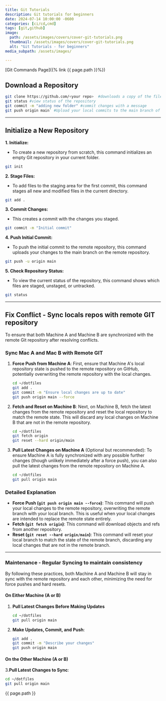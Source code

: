 ```yaml
---
title: Git Tutorials
description: Git tutorials for beginners
date: 2024-07-14 10:00:00 -0600
categories: [ci/cd,cmd]
tags: [git,github]
image:
  path: /assets/images/covers/cover-git-tutorials.png
  thumbnail: /assets/images/covers/cover-git-tutorials.png
  alt: "Git Tutorials - for beginners"
media_subpath: /assets/images/

---
```


[Git Commands Page]({% link {{ page.path }}%})

## Download a Repository

```bash
git clone https://github.com/<your repo>  #downloads a copy of the files
git status #view status of the repository
git commit -m "adding new folder" #commit changes with a message
git push origin main` #Upload your local commits to the main branch of remote repository.
```

---

## Initialize a New Repository

**1. Initialize:**

- To create a new repository from scratch, this command initializes an empty Git repository in your current folder.

```bash
git init
```

**2. Stage Files:**

- To add files to the staging area for the first commit, this command stages all new and modified files in the current directory.

```bash
git add .
```

**3. Commit Changes:**

- This creates a commit with the changes you staged.

```bash
git commit -m "Initial commit"
```

**4. Push Initial Commit:**

- To push the initial commit to the remote repository, this command uploads your changes to the main branch on the remote repository.

```bash
git push -u origin main
```

**5. Check Repository Status:**

- To view the current status of the repository, this command shows which files are staged, unstaged, or untracked.

```bash
git status
```

---

## Fix Conflict - Sync locals repos with remote GIT repository

To ensure that both Machine A and Machine B are synchronized with the remote Git repository after resolving conflicts.

### Sync Mac A and Mac B with Remote GIT

1. **Force Push from Machine A**:
   First, ensure that Machine A's local repository state is pushed to the remote repository on GitHub, potentially overwriting the remote repository with the local changes.

   ```sh
   cd ~/dotfiles
   git add .
   git commit -m "Ensure local changes are up to date"
   git push origin main --force
   ```

2. **Fetch and Reset on Machine B**:
   Next, on Machine B, fetch the latest changes from the remote repository and reset the local repository to match the remote state. This will discard any local changes on Machine B that are not in the remote repository.

   ```sh
   cd ~/dotfiles
   git fetch origin
   git reset --hard origin/main
   ```

3. **Pull Latest Changes on Machine A** (Optional but recommended):
   To ensure Machine A is fully synchronized with any possible further changes (though unlikely immediately after a force push), you can also pull the latest changes from the remote repository on Machine A.

   ```sh
   cd ~/dotfiles
   git pull origin main
   ```

### Detailed Explanation

- **Force Push (`git push origin main --force`)**: This command will push your local changes to the remote repository, overwriting the remote branch with your local branch. This is useful when your local changes are intended to replace the remote state entirely.
- **Fetch (`git fetch origin`)**: This command will download objects and refs from another repository.
- **Reset (`git reset --hard origin/main`)**: This command will reset your local branch to match the state of the remote branch, discarding any local changes that are not in the remote branch.

---

### Maintenance - Regular Syncing to maintain consistency

By following these practices, both Machine A and Machine B will stay in sync with the remote repository and each other, minimizing the need for force pushes and hard resets.

#### On Either Machine (A or B)

1. **Pull Latest Changes Before Making Updates**

   ```sh
   cd ~/dotfiles
   git pull origin main
   ```

2. **Make Updates, Commit, and Push**:

   ```sh
   git add .
   git commit -m "Describe your changes"
   git push origin main
   ```

#### On the Other Machine (A or B)

3.**Pull Latest Changes to Sync**:

   ```sh
   cd ~/dotfiles
   git pull origin main
   ```

{{ page.path }}
